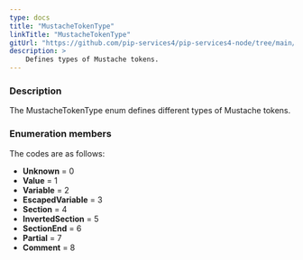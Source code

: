 ```yaml
---
type: docs
title: "MustacheTokenType"
linkTitle: "MustacheTokenType"
gitUrl: "https://github.com/pip-services4/pip-services4-node/tree/main/pip-services4-expressions-node"
description: > 
    Defines types of Mustache tokens.
---
```


### Description

The MustacheTokenType enum defines different types of Mustache tokens.


### Enumeration members

The codes are as follows:

- **Unknown** = 0
- **Value** = 1
- **Variable** = 2
- **EscapedVariable** = 3
- **Section** = 4
- **InvertedSection** = 5
- **SectionEnd** = 6
- **Partial** = 7
- **Comment** = 8
